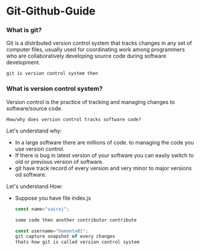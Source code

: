 # Git-Github-Guide

### What is git?

Git is a distributed version control system that tracks changes in any set of computer files, usually used for coordinating work among programmers who are collaboratively developing source code during software development.

`git is version control system then`

### What is version control system?

Version control is the practice of tracking and managing changes to software/source code.

`How/why does version control tracks software code?`

Let's understand why:

- In a large software there are millions of code. to managing the code you use version control.
- If there is bug in latest version of your software you can easily switch to old or previous version of software.
- git have track record of every version and very minor to major versions od software.

Let's understand How:

- Suppose you have file index.js

  ```javascript
  const name="sairaj";

  some code then another contributor contribute

  const username="hemanta01";
  git capture snapshot of every changes
  thats how git is called version control system
  ```

